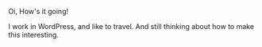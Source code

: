 Oi, How's it going!

I work in WordPress, and like to travel. And still thinking about how to make this interesting.
